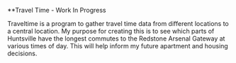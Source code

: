 **Travel Time - Work In Progress

Traveltime is a program to gather travel time data from different locations to a central location. My purpose for creating this is to see which parts of Huntsville have the longest commutes to the Redstone Arsenal Gateway at various times of day.
This will help inform my future apartment and housing decisions.
